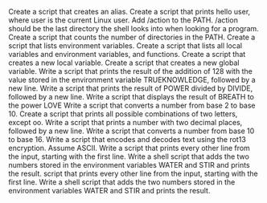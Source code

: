 Create a script that creates an alias.
Create a script that prints hello user, where user is the current Linux user.
Add /action to the PATH. /action should be the last directory the shell looks into when looking for a program.
Create a script that counts the number of directories in the PATH.
Create a script that lists environment variables.
Create a script that lists all local variables and environment variables, and functions.
Create a script that creates a new local variable.
Create a script that creates a new global variable.
Write a script that prints the result of the addition of 128 with the value stored in the environment variable TRUEKNOWLEDGE, followed by a new line.
Write a script that prints the result of POWER divided by DIVIDE, followed by a new line.
Write a script that displays the result of BREATH to the power LOVE
Write a script that converts a number from base 2 to base 10.
Create a script that prints all possible combinations of two letters, except oo.
Write a script that prints a number with two decimal places, followed by a new line.
Write a script that converts a number from base 10 to base 16.
Write a script that encodes and decodes text using the rot13 encryption. Assume ASCII.
Write a script that prints every other line from the input, starting with the first line.
Write a shell script that adds the two numbers stored in the environment variables WATER and STIR and prints the result.
 script that prints every other line from the input, starting with the first line.
Write a shell script that adds the two numbers stored in the environment variables WATER and STIR and prints the result.
